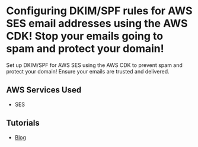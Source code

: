 # Configuring DKIM/SPF rules for AWS SES email addresses using the AWS CDK! Stop your emails going to spam and protect your domain!

Set up DKIM/SPF for AWS SES using the AWS CDK to prevent spam and protect your domain! Ensure your emails are trusted and delivered.

## AWS Services Used

- SES

## Tutorials

- [Blog](https://conermurphy.com/blog/configuring-dkim-spf-aws-ses-cdk-spam-prevention-email-protection)
